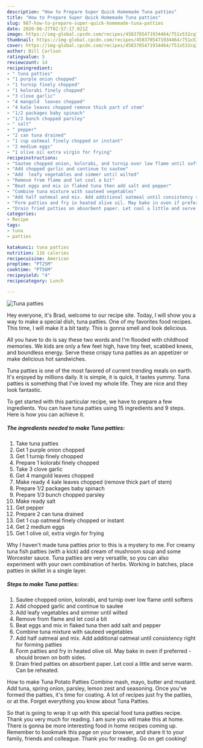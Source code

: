 ```yaml
---
description: "How to Prepare Super Quick Homemade Tuna patties"
title: "How to Prepare Super Quick Homemade Tuna patties"
slug: 987-how-to-prepare-super-quick-homemade-tuna-patties
date: 2020-06-27T02:57:17.021Z
image: https://img-global.cpcdn.com/recipes/4583785471934464/751x532cq70/tuna-patties-recipe-main-photo.jpg
thumbnail: https://img-global.cpcdn.com/recipes/4583785471934464/751x532cq70/tuna-patties-recipe-main-photo.jpg
cover: https://img-global.cpcdn.com/recipes/4583785471934464/751x532cq70/tuna-patties-recipe-main-photo.jpg
author: Bill Carlson
ratingvalue: 5
reviewcount: 14
recipeingredient:
- " tuna patties"
- "1 purple onion chopped"
- "1 turnip finely chopped"
- "1 kolorabi finely chopped"
- "3 clove garlic"
- "4 mangold  leaves chopped"
- "4 kale leaves chopped remove thick part of stem"
- "1/2 packages baby spinach"
- "1/3 bunch chopped parsley"
- " salt"
- " pepper"
- "2 can tuna drained"
- "1 cup oatmeal finely chopped or instant"
- "2 medium eggs"
- "1 olive oil extra virgin for frying"
recipeinstructions:
- "Sautee chopped onion, kolorabi, and turnip over low flame until softens"
- "Add chopped garlic and continue to sautee"
- "Add  leafy vegetables and simmer until wilted"
- "Remove from flame and let cool a bit"
- "Beat eggs and mix in flaked tuna then add salt and pepper"
- "Combine tuna mixture with sauteed vegetables"
- "Add half oatmeal and mix. Add additional oatmeal until consistency right for forming patties"
- "Form patties and fry in heated olive oil. May bake in oven if preferred - should brown on both sides."
- "Drain fried patties on absorbent paper. Let cool a little and serve warm. Can be reheated."
categories:
- Recipe
tags:
- tuna
- patties

katakunci: tuna patties 
nutrition: 116 calories
recipecuisine: American
preptime: "PT25M"
cooktime: "PT56M"
recipeyield: "4"
recipecategory: Lunch

---
```



![Tuna patties](https://img-global.cpcdn.com/recipes/4583785471934464/751x532cq70/tuna-patties-recipe-main-photo.jpg)

Hey everyone, it's Brad, welcome to our recipe site. Today, I will show you a way to make a special dish, tuna patties. One of my favorites food recipes. This time, I will make it a bit tasty. This is gonna smell and look delicious.

All you have to do is say these two words and I&#39;m flooded with childhood memories. We kids are only a few feet high, have tiny feet, scabbed knees, and boundless energy. Serve these crispy tuna patties as an appetizer or make delicious hot sandwiches.

Tuna patties is one of the most favored of current trending meals on earth. It's enjoyed by millions daily. It is simple, it is quick, it tastes yummy. Tuna patties is something that I've loved my whole life. They are nice and they look fantastic.


To get started with this particular recipe, we have to prepare a few ingredients. You can have tuna patties using 15 ingredients and 9 steps. Here is how you can achieve it.

<!--inarticleads1-->

##### The ingredients needed to make Tuna patties:

1. Take  tuna patties
1. Get 1 purple onion chopped
1. Get 1 turnip finely chopped
1. Prepare 1 kolorabi finely chopped
1. Take 3 clove garlic
1. Get 4 mangold  leaves chopped
1. Make ready 4 kale leaves chopped (remove thick part of stem)
1. Prepare 1/2 packages baby spinach
1. Prepare 1/3 bunch chopped parsley
1. Make ready  salt
1. Get  pepper
1. Prepare 2 can tuna drained
1. Get 1 cup oatmeal finely chopped or instant
1. Get 2 medium eggs
1. Get 1 olive oil, extra virgin for frying


Why I haven&#39;t made tuna patties prior to this is a mystery to me. For creamy tuna fish patties (with a kick) add cream of mushroom soup and some Worcester sauce. Tuna patties are very versatile, so you can also experiment with your own combination of herbs. Working in batches, place patties in skillet in a single layer. 

<!--inarticleads2-->

##### Steps to make Tuna patties:

1. Sautee chopped onion, kolorabi, and turnip over low flame until softens
1. Add chopped garlic and continue to sautee
1. Add  leafy vegetables and simmer until wilted
1. Remove from flame and let cool a bit
1. Beat eggs and mix in flaked tuna then add salt and pepper
1. Combine tuna mixture with sauteed vegetables
1. Add half oatmeal and mix. Add additional oatmeal until consistency right for forming patties
1. Form patties and fry in heated olive oil. May bake in oven if preferred - should brown on both sides.
1. Drain fried patties on absorbent paper. Let cool a little and serve warm. Can be reheated.


How to make Tuna Potato Patties Combine mash, mayo, butter and mustard. Add tuna, spring onion, parsley, lemon zest and seasoning. Once you&#39;ve formed the patties, it&#39;s time for coating. A lot of recipes just fry the patties, or at the. Forget everything you know about Tuna Patties. 

So that is going to wrap it up with this special food tuna patties recipe. Thank you very much for reading. I am sure you will make this at home. There is gonna be more interesting food in home recipes coming up. Remember to bookmark this page on your browser, and share it to your family, friends and colleague. Thank you for reading. Go on get cooking!
